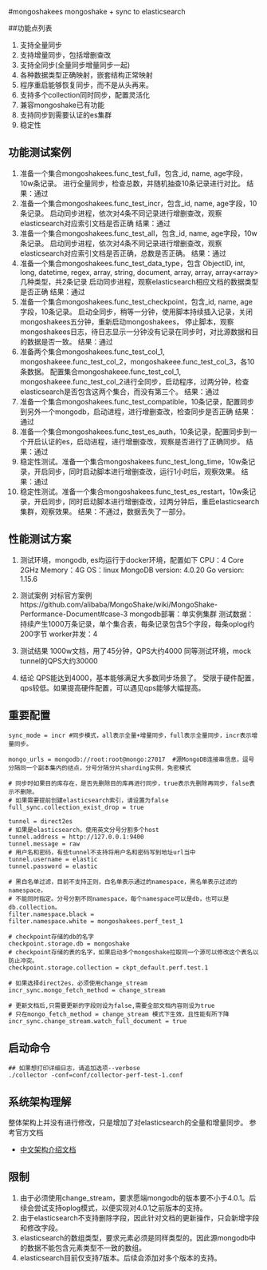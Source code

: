 #mongoshakees
mongoshake + sync to elasticsearch

##功能点列表
1. 支持全量同步
2. 支持增量同步，包括增删查改
3. 支持全同步(全量同步增量同步一起)
4. 各种数据类型正确映射，嵌套结构正常映射
5. 程序重启能够恢复同步，而不是从头再来。
6. 支持多个collection同时同步，配置灵活化
7. 兼容mongoshake已有功能
8. 支持同步到需要认证的es集群
9. 稳定性

## 功能测试案例
01. 准备一个集合mongoshakees.func_test_full，包含_id, name, age字段，10w条记录。
    进行全量同步，检查总数，并随机抽查10条记录进行对比。
    结果：通过
02. 准备一个集合mongoshakees.func_test_incr，包含_id, name, age字段，10条记录。
    启动同步进程，依次对4条不同记录进行增删查改，观察elasticsearch对应索引文档是否正确
    结果：通过
03. 准备一个集合mongoshakees.func_test_all，包含_id, name, age字段，10w条记录。
    启动同步进程，依次对4条不同记录进行增删查改，观察elasticsearch对应索引文档是否正确，总数是否正确。
    结果：通过
04. 准备一个集合mongoshakees.func_test_data_type，包含
    ObjectID, int, long, datetime, regex, array<int>, string, document, array<document>, array<string>, array<array<int>>
    几种类型，共2条记录
    启动同步进程，观察elasticsearch相应文档的数据类型是否正确
    结果：通过
05. 准备一个集合mongoshakees.func_test_checkpoint，包含_id, name, age字段，10条记录。
    启动全同步，稍等一分钟，使用脚本持续插入记录，关闭mongoshakees五分钟，重新启动mongoshakees，
    停止脚本，观察mongoshakees日志，待日志显示一分钟没有记录在同步时，对比源数据和目的数据是否一致。
    结果：通过
06. 准备两个集合mongoshakees.func_test_col_1, mongoshakeee.func_test_col_2，mongoshakeee.func_test_col_3，各10条数据。
    配置集合mongoshakeee.func_test_col_1, mongoshakeee.func_test_col_2进行全同步，启动程序，过两分钟，检查elasticsearch是否包含这两个集合，而没有第三个。
    结果：通过
07. 准备一个集合mongoshakees.func_test_compatible，10条记录，配置同步到另外一个mongodb，启动进程，进行增删查改，检查同步是否正确
    结果：通过
08. 准备一个集合mongoshakees.func_test_es_auth，10条记录，配置同步到一个开启认证的es，启动进程，进行增删查改，观察是否进行了正确同步。
    结果：通过
09. 稳定性测试。准备一个集合mongoshakees.func_test_long_time，10w条记录，开启同步，同时启动脚本进行增删查改，运行1小时后，观察效果。
    结果：通过
10. 稳定性测试。准备一个集合mongoshakees.func_test_es_restart，10w条记录，开启同步，同时启动脚本进行增删查改，过两分钟后，重启elasticsearch集群，观察效果。
    结果：不通过，数据丢失了一部分。

## 性能测试方案
1. 测试环境，mongodb, es均运行于docker环境，配置如下
   CPU：4 Core 2GHz
   Memory：4G
   OS：linux
   MongoDB version: 4.0.20
   Go version: 1.15.6
2. 测试案例
    对标官方案例https://github.com/alibaba/MongoShake/wiki/MongoShake-Performance-Document#case-3
    mongodb部署：单实例集群
    测试数据：持续产生1000万条记录，单个集合表，每条记录包含5个字段，每条oplog约200字节
    worker并发：4
   
3. 测试结果
   1000w文档，用了45分钟，QPS大约4000
   同等测试环境，mock tunnel的QPS大约30000
4. 结论
    QPS能达到4000，基本能够满足大多数同步场景了。
    受限于硬件配置，qps较低。如果提高硬件配置，可以遇见qps能够大幅提高。

## 重要配置
```
sync_mode = incr #同步模式，all表示全量+增量同步，full表示全量同步，incr表示增量同步。

mongo_urls = mongodb://root:root@mongo:27017  #源MongoDB连接串信息，逗号分隔同一个副本集内的结点，分号分隔分片sharding实例，免密模式

# 同步时如果目的库存在，是否先删除目的库再进行同步，true表示先删除再同步，false表示不删除。
# 如果需要提前创建elasticsearch索引，请设置为false
full_sync.collection_exist_drop = true

tunnel = direct2es
# 如果是elasticsearch，使用英文分号分割多个host
tunnel.address = http://127.0.0.1:9400
tunnel.message = raw
# 用户名和密码，有些tunnel不支持将用户名和密码写到地址url当中
tunnel.username = elastic
tunnel.password = elastic

# 黑白名单过滤，目前不支持正则，白名单表示通过的namespace，黑名单表示过滤的namespace，
# 不能同时指定。分号分割不同namespace，每个namespace可以是db，也可以是db.collection。
filter.namespace.black =
filter.namespace.white = mongoshakees.perf_test_1

# checkpoint存储的db的名字
checkpoint.storage.db = mongoshake
# checkpoint存储的表的名字，如果启动多个mongoshake拉取同一个源可以修改这个表名以防止冲突。
checkpoint.storage.collection = ckpt_default.perf.test.1

# 如果选择direct2es，必须使用change_stream
incr_sync.mongo_fetch_method = change_stream

# 更新文档后,只需要更新的字段则设为false,需要全部文档内容则设为true
# 只在mongo_fetch_method = change_stream 模式下生效，且性能有所下降
incr_sync.change_stream.watch_full_document = true
```
## 启动命令
```
## 如果想打印详细日志，请追加选项--verbose 
./collector -conf=conf/collector-perf-test-1.conf  
```

## 系统架构理解
整体架构上并没有进行修改，只是增加了对elasticsearch的全量和增量同步。
参考官方文档
*  [中文架构介绍文档](https://yq.aliyun.com/articles/603329)

## 限制
1. 由于必须使用change_stream，要求愿端mongodb的版本要不小于4.0.1。后续会尝试支持oplog模式，以便实现对4.0.1之前版本的支持。
2. 由于elasticsearch不支持删除字段，因此针对文档的更新操作，只会新增字段和修改字段。
3. elasticsearch的数组类型，要求元素必须是同样类型的。因此源mongodb中的数据不能包含元素类型不一致的数组。
4. elasticsearch目前仅支持7版本。后续会添加对多个版本的支持。